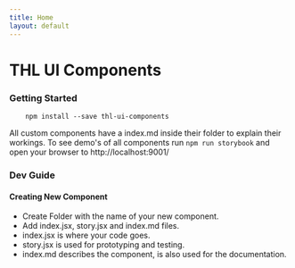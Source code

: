 ```yaml
---
title: Home
layout: default
---
```


# THL UI Components

### Getting Started

```
	npm install --save thl-ui-components
```

All custom components have a index.md inside their folder to explain their workings.
To see demo's of all components run `npm run storybook` and open your browser to http://localhost:9001/

### Dev Guide

#### Creating New Component

- Create Folder with the name of your new component.
- Add index.jsx, story.jsx and index.md files.
- index.jsx is where your code goes.
- story.jsx is used for prototyping and testing.
- index.md describes the component, is also used for the documentation.
